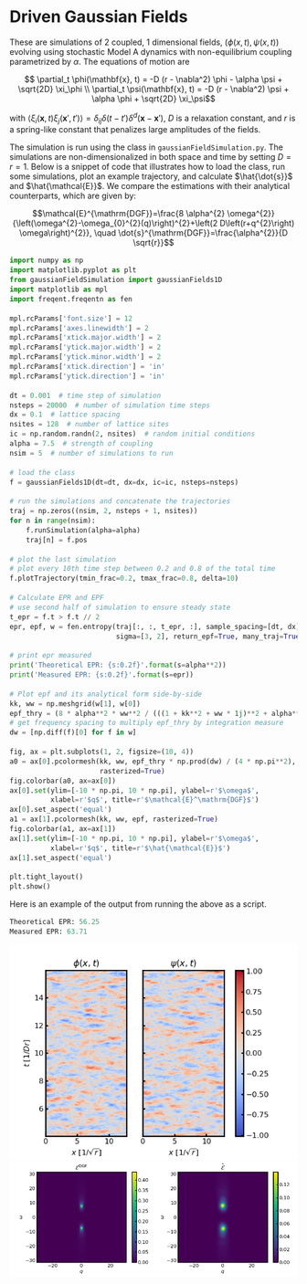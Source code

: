 # Driven Gaussian Fields

These are simulations of 2 coupled, 1 dimensional fields, $`(\phi(x, t), \psi(x, t))`$ evolving using stochastic Model A dynamics with non-equilibrium coupling parametrized by $`\alpha`$. The equations of motion are

```math
    \partial_t \phi(\mathbf{x}, t) = -D (r - \nabla^2) \phi - \alpha \psi + \sqrt{2D} \xi_\phi \\
    \partial_t \psi(\mathbf{x}, t) = -D (r - \nabla^2) \psi + \alpha \phi + \sqrt{2D} \xi_\psi
```
with $`\langle \xi_i(\mathbf{x}, t) \xi_j(\mathbf{x}', t') \rangle = \delta_{ij} \delta(t-t') \delta^d(\mathbf{x}-\mathbf{x}')`$, $`D`$ is a relaxation constant, and $`r`$ is a spring-like constant that penalizes large amplitudes of the fields.

The simulation is run using the class in `gaussianFieldSimulation.py`. The simulations are non-dimensionalized in both space and time by setting $`D = r = 1`$. Below is a snippet of code that illustrates how to load the class, run some simulations, plot an example trajectory, and calculate $`\hat{\dot{s}}`$ and $`\hat{\mathcal{E}}`$. We compare the estimations with their analytical counterparts, which are given by:

```math
\mathcal{E}^{\mathrm{DGF}}=\frac{8 \alpha^{2} \omega^{2}}{\left(\omega^{2}-\omega_{0}^{2}(q)\right)^{2}+\left(2 D\left(r+q^{2}\right) \omega\right)^{2}}, \quad \dot{s}^{\mathrm{DGF}}=\frac{\alpha^{2}}{D \sqrt{r}}
```

```python
import numpy as np
import matplotlib.pyplot as plt
from gaussianFieldSimulation import gaussianFields1D
import matplotlib as mpl
import freqent.freqentn as fen

mpl.rcParams['font.size'] = 12
mpl.rcParams['axes.linewidth'] = 2
mpl.rcParams['xtick.major.width'] = 2
mpl.rcParams['ytick.major.width'] = 2
mpl.rcParams['ytick.minor.width'] = 2
mpl.rcParams['xtick.direction'] = 'in'
mpl.rcParams['ytick.direction'] = 'in'

dt = 0.001  # time step of simulation
nsteps = 20000  # number of simulation time steps
dx = 0.1  # lattice spacing
nsites = 128  # number of lattice sites
ic = np.random.randn(2, nsites)  # random initial conditions
alpha = 7.5  # strength of coupling
nsim = 5  # number of simulations to run

# load the class
f = gaussianFields1D(dt=dt, dx=dx, ic=ic, nsteps=nsteps)

# run the simulations and concatenate the trajectories
traj = np.zeros((nsim, 2, nsteps + 1, nsites))
for n in range(nsim):
    f.runSimulation(alpha=alpha)
    traj[n] = f.pos

# plot the last simulation
# plot every 10th time step between 0.2 and 0.8 of the total time
f.plotTrajectory(tmin_frac=0.2, tmax_frac=0.8, delta=10)

# Calculate EPR and EPF
# use second half of simulation to ensure steady state
t_epr = f.t > f.t // 2
epr, epf, w = fen.entropy(traj[:, :, t_epr, :], sample_spacing=[dt, dx],
                          sigma=[3, 2], return_epf=True, many_traj=True)

# print epr measured
print('Theoretical EPR: {s:0.2f}'.format(s=alpha**2))
print('Measured EPR: {s:0.2f}'.format(s=epr))

# Plot epf and its analytical form side-by-side
kk, ww = np.meshgrid(w[1], w[0])
epf_thry = (8 * alpha**2 * ww**2 / (((1 + kk**2 + ww * 1j)**2 + alpha**2) * ((1 + kk**2 - ww * 1j)**2 + alpha**2))).real
# get frequency spacing to multiply epf_thry by integration measure
dw = [np.diff(f)[0] for f in w]

fig, ax = plt.subplots(1, 2, figsize=(10, 4))
a0 = ax[0].pcolormesh(kk, ww, epf_thry * np.prod(dw) / (4 * np.pi**2),
                      rasterized=True)
fig.colorbar(a0, ax=ax[0])
ax[0].set(ylim=[-10 * np.pi, 10 * np.pi], ylabel=r'$\omega$',
          xlabel=r'$q$', title=r'$\mathcal{E}^\mathrm{DGF}$')
ax[0].set_aspect('equal')
a1 = ax[1].pcolormesh(kk, ww, epf, rasterized=True)
fig.colorbar(a1, ax=ax[1])
ax[1].set(ylim=[-10 * np.pi, 10 * np.pi], ylabel=r'$\omega$',
          xlabel=r'$q$', title=r'$\hat{\mathcal{E}}$')
ax[1].set_aspect('equal')

plt.tight_layout()
plt.show()

```

Here is an example of the output from running the above as a script.

```python
Theoretical EPR: 56.25
Measured EPR: 63.71
```

![trajectory](/freqent/tests/gaussfield/readme_example_traj.png)
![epf](/freqent/tests/gaussfield/readme_example_epf.png)
